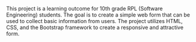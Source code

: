 This project is a learning outcome for 10th grade RPL (Software Engineering) students. The goal is to create a simple web form that can be used to collect basic information from users. The project utilizes HTML, CSS, and the Bootstrap framework to create a responsive and attractive form.

